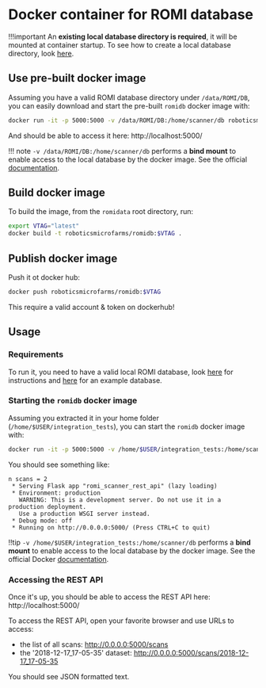 Docker container for ROMI database
==================================

!!!important
    An **existing local database directory is required**, it will be mounted at container startup.
    To see how to create a local database directory, look [here](../install/romidb_setup.md#initialize-a-romi-database).


## Use pre-built docker image
Assuming you have a valid ROMI database directory under `/data/ROMI/DB`, you can easily download and start the pre-built `romidb` docker image with:
```bash
docker run -it -p 5000:5000 -v /data/ROMI/DB:/home/scanner/db roboticsmicrofarms/romidb:$VTAG
```
And should be able to access it here: http://localhost:5000/

!!! note
    `-v /data/ROMI/DB:/home/scanner/db` performs a **bind mount** to enable access to the local database by the docker image. See the official [documentation](https://docs.docker.com/storage/bind-mounts/).


## Build docker image
To build the image, from the `romidata` root directory, run:
```bash
export VTAG="latest"
docker build -t roboticsmicrofarms/romidb:$VTAG .
```


## Publish docker image
Push it ot docker hub:
```bash
docker push roboticsmicrofarms/romidb:$VTAG
```
This require a valid account & token on dockerhub!


## Usage


### Requirements
To run it, you need to have a valid local ROMI database, look [here](https://docs.romi-project.eu/Scanner/install/romidb_setup/#initialize-a-romi-database) for instructions and [here](https://db.romi-project.eu/models/test_db.tar.gz) for an example database.


### Starting the `romidb` docker image
Assuming you extracted it in your home folder (`/home/$USER/integration_tests`), you can start the `romidb` docker image with:
```bash
docker run -it -p 5000:5000 -v /home/$USER/integration_tests:/home/scanner/db romidb:$VTAG
```

You should see something like:
```
n scans = 2
 * Serving Flask app "romi_scanner_rest_api" (lazy loading)
 * Environment: production
   WARNING: This is a development server. Do not use it in a production deployment.
   Use a production WSGI server instead.
 * Debug mode: off
 * Running on http://0.0.0.0:5000/ (Press CTRL+C to quit)
```

!!tip
    `-v /home/$USER/integration_tests:/home/scanner/db` performs a **bind mount** to enable access to the local database by the docker image. See the official Docker [documentation](https://docs.docker.com/storage/bind-mounts/).

### Accessing the REST API
Once it's up, you should be able to access the REST API here: http://localhost:5000/

To access the REST API, open your favorite browser and use URLs to access:

* the list of all scans: http://0.0.0.0:5000/scans
* the '2018-12-17_17-05-35' dataset: http://0.0.0.0:5000/scans/2018-12-17_17-05-35

You should see JSON formatted text.

